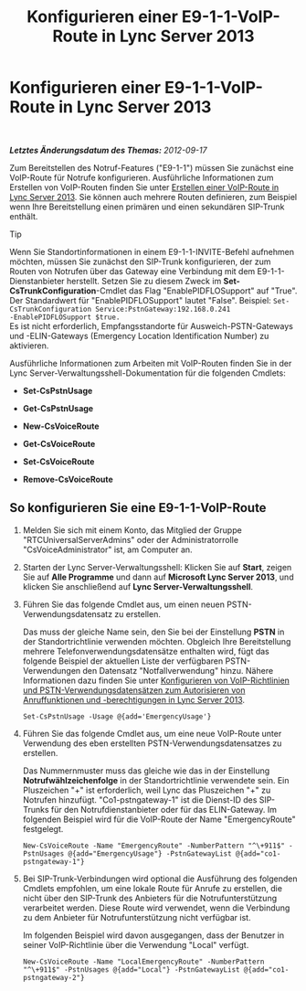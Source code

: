 ﻿---
title: Konfigurieren einer E9-1-1-VoIP-Route in Lync Server 2013
TOCTitle: Konfigurieren einer E9-1-1-VoIP-Route in Lync Server 2013
ms:assetid: 6933b840-0e7b-4509-ae43-bc9065677547
ms:mtpsurl: https://technet.microsoft.com/de-de/library/Gg398496(v=OCS.15)
ms:contentKeyID: 49294283
ms.date: 05/19/2016
mtps_version: v=OCS.15
ms.translationtype: HT
---

# Konfigurieren einer E9-1-1-VoIP-Route in Lync Server 2013

 

_**Letztes Änderungsdatum des Themas:** 2012-09-17_

Zum Bereitstellen des Notruf-Features ("E9-1-1") müssen Sie zunächst eine VoIP-Route für Notrufe konfigurieren. Ausführliche Informationen zum Erstellen von VoIP-Routen finden Sie unter [Erstellen einer VoIP-Route in Lync Server 2013](lync-server-2013-create-a-voice-route.md). Sie können auch mehrere Routen definieren, zum Beispiel wenn Ihre Bereitstellung einen primären und einen sekundären SIP-Trunk enthält.


> [!TIP]
> Wenn Sie Standortinformationen in einem E9-1-1-INVITE-Befehl aufnehmen möchten, müssen Sie zunächst den SIP-Trunk konfigurieren, der zum Routen von Notrufen über das Gateway eine Verbindung mit dem E9-1-1-Dienstanbieter herstellt. Setzen Sie zu diesem Zweck im <STRONG>Set-CsTrunkConfiguration</STRONG>-Cmdlet das Flag "EnablePIDFLOSupport" auf "True". Der Standardwert für "EnablePIDFLOSupport" lautet "False". Beispiel: <CODE>Set-CsTrunkConfiguration Service:PstnGateway:192.168.0.241 -EnablePIDFLOSupport $true.</CODE><BR>Es ist nicht erforderlich, Empfangsstandorte für Ausweich-PSTN-Gateways und -ELIN-Gateways (Emergency Location Identification Number) zu aktivieren.



Ausführliche Informationen zum Arbeiten mit VoIP-Routen finden Sie in der Lync Server-Verwaltungsshell-Dokumentation für die folgenden Cmdlets:

  - **Set-CsPstnUsage**

  - **Get-CsPstnUsage**

  - **New-CsVoiceRoute**

  - **Get-CsVoiceRoute**

  - **Set-CsVoiceRoute**

  - **Remove-CsVoiceRoute**

## So konfigurieren Sie eine E9-1-1-VoIP-Route

1.  Melden Sie sich mit einem Konto, das Mitglied der Gruppe "RTCUniversalServerAdmins" oder der Administratorrolle "CsVoiceAdministrator" ist, am Computer an.

2.  Starten der Lync Server-Verwaltungsshell: Klicken Sie auf **Start**, zeigen Sie auf **Alle Programme** und dann auf **Microsoft Lync Server 2013**, und klicken Sie anschließend auf **Lync Server-Verwaltungsshell**.

3.  Führen Sie das folgende Cmdlet aus, um einen neuen PSTN-Verwendungsdatensatz zu erstellen.
    
    Das muss der gleiche Name sein, den Sie bei der Einstellung **PSTN** in der Standortrichtlinie verwenden möchten. Obgleich Ihre Bereitstellung mehrere Telefonverwendungsdatensätze enthalten wird, fügt das folgende Beispiel der aktuellen Liste der verfügbaren PSTN-Verwendungen den Datensatz "Notfallverwendung" hinzu. Nähere Informationen dazu finden Sie unter [Konfigurieren von VoIP-Richtlinien und PSTN-Verwendungsdatensätzen zum Autorisieren von Anruffunktionen und -berechtigungen in Lync Server 2013](lync-server-2013-configuring-voice-policies-and-pstn-usage-records-to-authorize-calling-features-and-privileges.md).
    
        Set-CsPstnUsage -Usage @{add='EmergencyUsage'}

4.  Führen Sie das folgende Cmdlet aus, um eine neue VoIP-Route unter Verwendung des eben erstellten PSTN-Verwendungsdatensatzes zu erstellen.
    
    Das Nummernmuster muss das gleiche wie das in der Einstellung **Notrufwählzeichenfolge** in der Standortrichtlinie verwendete sein. Ein Pluszeichen "+" ist erforderlich, weil Lync das Pluszeichen "+" zu Notrufen hinzufügt. "Co1-pstngateway-1" ist die Dienst-ID des SIP-Trunks für den Notrufdienstanbieter oder für das ELIN-Gateway. Im folgenden Beispiel wird für die VoIP-Route der Name "EmergencyRoute" festgelegt.
    
        New-CsVoiceRoute -Name "EmergencyRoute" -NumberPattern "^\+911$" -PstnUsages @{add="EmergencyUsage"} -PstnGatewayList @{add="co1-pstngateway-1"}

5.  Bei SIP-Trunk-Verbindungen wird optional die Ausführung des folgenden Cmdlets empfohlen, um eine lokale Route für Anrufe zu erstellen, die nicht über den SIP-Trunk des Anbieters für die Notrufunterstützung verarbeitet werden. Diese Route wird verwendet, wenn die Verbindung zu dem Anbieter für Notrufunterstützung nicht verfügbar ist.
    
    Im folgenden Beispiel wird davon ausgegangen, dass der Benutzer in seiner VoIP-Richtlinie über die Verwendung "Local" verfügt.
    
        New-CsVoiceRoute -Name "LocalEmergencyRoute" -NumberPattern "^\+911$" -PstnUsages @{add="Local"} -PstnGatewayList @{add="co1-pstngateway-2"}

